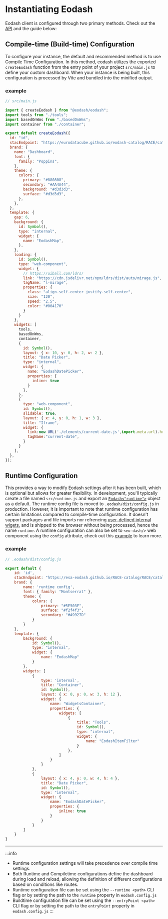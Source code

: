 # Instantiating Eodash
Eodash client is configured through two primary methods. Check out the [API](/api/client/types/interfaces/Eodash.html) and the guide below:

## Compile-time (Build-time) Configuration
To configure your instance, the default and recommended method is to use Compile Time Configuration. In this method, eodash utilizes the exported `createEodash` function from the entry point of your project `src/main.js` to define your custom dashboard. When your instance is being built, this configuration is processed by Vite and bundled into the minified output.

### example
```js
// src/main.js

import { createEodash } from "@eodash/eodash";
import tools from "./tools";
import basedOnWms from "./basedOnWms";
import container from "./container";

export default createEodash({
  id: "id",
  stacEndpoint: "https://eurodatacube.github.io/eodash-catalog/RACE/catalog.json",
  brand: {
    name: "Dashboard",
    font: {
      family: "Poppins",
    },
    theme: {
      colors: {
        primary: "#880808",
        secondary: "#AA4A44",
        background: "#d3d3d3",
        surface: "#d3d3d3",
      },
    },
  },
  template: {
    gap: 6,
    background: {
      id: Symbol(),
      type: "internal",
      widget: {
        name: "EodashMap",
      },
    },
    loading: {
      id: Symbol(),
      type: "web-component",
      widget: {
        // https://uiball.com/ldrs/
        link: "https://cdn.jsdelivr.net/npm/ldrs/dist/auto/mirage.js",
        tagName: "l-mirage",
        properties: {
          class: "align-self-center justify-self-center",
          size: "120",
          speed: "2.5",
          color: "#004170"
        }
      }
    },
    widgets: [
      tools,
      basedOnWms,
      container,
      {
        id: Symbol(),
        layout: { x: 10, y: 0, h: 2, w: 2 },
        title: "Date Picker",
        type: "internal",
        widget: {
          name: "EodashDatePicker",
          properties: {
            inline: true
          }
        },
      },
      {
        type: "web-component",
        id: Symbol(),
        slidable: true,
        layout: { x: 4, y: 0, h: 1, w: 3 },
        title: "Iframe",
        widget: {
          link:new URL('./elements/current-date.js',import.meta.url).href,
          tagName:"current-date",
        }
      }
    ],
  },
});

```

## Runtime Configuration
This provides a way to modify Eodash settings after it has been built, which is optional but allows for greater flexibility. In development, you'll typically create a file named `src/runtime.js` and export an [`Eodash<"runtime">`](/api/client/types/interfaces/Eodash.html) object as a default. The runtime config file is moved to `.eodash/dist/config.js` in production. However, it is important to note that runtime configuration has certain limitations compared to compile-time configuration. It doesn't support packages and file imports nor refrencing [user-defined internal wigets](/widgets/internal-widgets), and is shipped to the browser without being processed, hence the name `runtime`. A runtime configuration can also be set to `<eo-dash/>` web component using the `config` attribute, check out this [example](/#installing-eodash-web-component-in-your-project) to learn more.

### example
```js
// .eodash/dist/config.js

export default {
    id: 'id',
    stacEndpoint: "https://esa-eodash.github.io/RACE-catalog/RACE/catalog.json",
    brand: {
        name: 'runtime config',
        font: { family: "Montserrat" },
        theme: {
            colors: {
                primary: "#5E503F",
                surface: "#f2f4f3",
                secondary: "#A9927D"
            }
        }
    },
    template: {
        background: {
            id: Symbol(),
            type: "internal",
            widget: {
                name: "EodashMap"
            }
        },
        widgets: [
            {
                type: 'internal',
                title: "Container",
                id: Symbol(),
                layout: { x: 0, y: 0, w: 3, h: 12 },
                widget: {
                    name: "WidgetsContainer",
                    properties: {
                        widgets: [
                            {
                                title: "Tools",
                                id: Symbol(),
                                type: "internal",
                                widget: {
                                    name: "EodashItemFilter"
                                }
                            },
                        ]
                    }
                }
            },
            {
                layout: { x: 4, y: 0, w: 4, h: 4 },
                title: "Date Picker",
                id: Symbol(),
                type: "internal",
                widget: {
                    name: "EodashDatePicker",
                    properties: {
                        inline: true
                    }
                }
            }
        ]
    }
}
```

---

:::info
* Runtime configuration settings will take precedence over compile time settings.
* Both Runtime and Compiletime configurations define the dashboard during load and reload, allowing the definition of different configurations based on conditions like routes.
* Runtime configuration file can be set using the `--runtime <path>` CLI flag or by setting the path to the `runtime` property in `eodash.config.js`
* Buildtime configuration file can be set using the `--entryPoint <path>` CLI flag or by setting the path to the `entryPoint` property in `eodash.config.js`
:::


